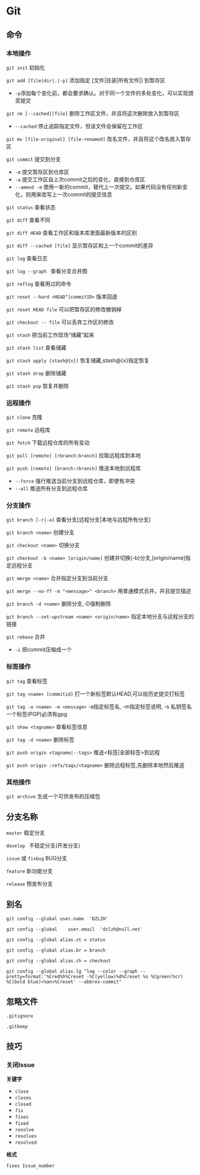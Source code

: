 # Git

## 命令

### 本地操作

`git init` 初始化

`git add [file|dir|.|-p]` 添加指定 [文件|目录|所有文件|] 到暂存区

- `-p`添加每个变化前，都会要求确认。对于同一个文件的多处变化，可以实现颁奖提交

`git rm [--cached][file]` 删除工作区文件，并且将这次删除放入到暂存区

- `--cached` 停止追踪指定文件，但该文件会保留在工作区

`git mv [file-original] [file-renamed]` 改名文件，并且将这个改名放入暂存区

`git commit` 提交到分支

- `-m` 提交暂存区到仓库区
- `-a` 提交工作区自上次commit之后的变化，直接到仓库区
- `--amend -m` 使用一新的commit，替代上一次提交。如果代码没有任何新变化，则用来改写上一次commit的提交信息

`git status` 查看状态

`git diff` 查看不同

`git diff HEAD` 查看工作区和版本库里面最新版本的区别

`git diff --cached [file]` 显示暂存区和上一个commit的差异

`git log` 查看日志

`git log --graph ` 查看分支合并图

`git reflog` 查看用过的命令

`git reset --hard <HEAD^|commitID>` 版本回退

`git reset HEAD file` 可以把暂存区的修改撤销掉

`git checkout -- file` 可以丢弃工作区的修改

`git stash` 把当前工作现场“储藏”起来

`git stash list` 查看储藏

`git stash apply [stash@{x}]` 恢复储藏,stash@{x}指定恢复

`git stash drop` 删除储藏

`git stash pop` 恢复并删除

### 远程操作

`git clone` 克隆

`git remote` 远程库

`git fetch` 下载远程仓库的所有变动

`git pull [remote] [rbranch:branch]` 拉取远程库到本地

`git push [remote] [branch:rbranch]` 推送本地到远程库

- `--force` 强行推送当前分支到远程仓库，即使有冲突
- `--all` 推送所有分支到远程仓库

### 分支操作

`git branch [-r|-a]` 查看分支[远程分支|本地与远程所有分支]

`git branch <name>` 创建分支

`git checkout <name>` 切换分支

`git checkout -b <name> [origin/name]` 创建并切换(-b)分支,[origin/name]指定远程分支

`git merge <name>` 合并指定分支到当前分支

`git merge --no-ff -m "<message>" <branch>` 用普通模式合并，并且提交描述

`git branch -d <name>` 删除分支,-D强制删除

`git branch --set-upstream <name> <origin/name>` 指定本地分支与远程分支的链接

`git rebase` 合并

- `-i` 把commit压缩成一个

### 标签操作

`git tag` 查看标签

`git tag <name> [commitid]` 打一个新标签默认HEAD,可以给历史提交打标签

`git tag -a <name> -m <message>` -a指定标签名, -m指定标签说明, -s 私钥签名一个标签(PGP)必须有gpg

`git show <tagname>` 查看标签信息

`git tag -d <name>` 删除标签

`git push origin <tagname|--tags>` 推送<标签|全部标签>到远程

`git push origin :refs/tags/<tagname>` 删除远程标签,先删除本地然后推送

### 其他操作

`git archive` 生成一个可供发布的压缩包



## 分支名称

`master` 稳定分支

`develop ` 不稳定分支(开发分支)

`issue` 或 `fixbug` BUG分支

`feature` 新功能分支

`release` 预发布分支

## 别名

`git config --global user.name  'DZLZH'`

`git config --global 	user.email  'dzlzh@null.net'`

`git config --global alias.st = status`

`git config --global alias.br = branch`

`git config --global alias.ch = checkout`

`git config --global alias.lg "log --color --graph --pretty=format:'%Cred%h%Creset -%C(yellow)%d%Creset %s %Cgreen(%cr) %C(bold blue)<%an>%Creset' --abbrev-commit"`

## 忽略文件

`.gitignore`

`.gitkeep`



## 技巧

### 关闭Issue

**关键字**

- `close`
- `closes`
- `closed`
- `fix`
- `fixes`
- `fixed`
- `resolve`
- `resolves`
- `resolved`

**格式**

`fixes Issue_number`